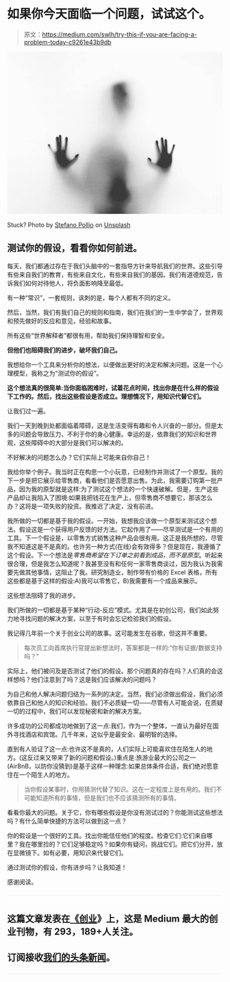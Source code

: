 # 如果你今天面临一个问题，试试这个。

> 原文：<https://medium.com/swlh/try-this-if-you-are-facing-a-problem-today-c9261e43b9db>

![](img/0d3f673e27bc6c6db16db820c55459cf.png)

Stuck? Photo by [Stefano Pollio](https://unsplash.com/photos/ZC0EbdLC8G0?utm_source=unsplash&utm_medium=referral&utm_content=creditCopyText) on [Unsplash](https://unsplash.com/search/photos/mess?utm_source=unsplash&utm_medium=referral&utm_content=creditCopyText)

## 测试你的假设，看看你如何前进。

每天，我们都通过存在于我们头脑中的一套指导方针来导航我们的世界。这些引导有些来自我们的教育，有些来自文化，有些来自我们的基因。我们有道德规范，告诉我们如何对待他人，将负面影响降至最低。

有一种“常识”，一套规则，讽刺的是，每个人都有不同的定义。

然后，当然，我们有我们自己的规则和指南，我们在我们的一生中学会了，世界观和预先做好的反应和意见，经验和故事。

所有这些“世界解释者”都很有用，帮助我们保持理智和安全。

**但他们也阻碍我们的进步，破坏我们自己。**

我想给你一个工具来分析你的想法，以便做出更好的决定和解决问题。这是一个心理模型，我称之为“测试你的假设”。

**这个想法真的很简单:当你面临困难时，试着花点时间，找出你是在什么样的假设下工作的。然后，找出这些假设是否成立。理想情况下，用知识代替它们。**

让我们过一遍。

我们一天到晚到处都面临着障碍，这是生活变得有趣和令人兴奋的一部分。但是太多的问题会导致压力，不利于你的身心健康。幸运的是，依靠我们的知识和世界观，这些障碍中的大部分是我们可以解决的。

不好解决的问题怎么办？它们实际上可能来自你自己！

我给你举个例子。我当时正在构思一个小玩意，已经制作并测试了一个原型。我的下一步是把它展示给零售商，看看他们是否愿意出售。为此，我需要订购第一批产品，因为我的原型就是这样:为了测试这个想法的一个快速破解。但是，生产这些产品却让我陷入了困境:如果我把钱花在生产上，但零售商不想要它，那该怎么办？这将是一项失败的投资。我推迟了决定，没有前进。

我所做的一切都是基于我的假设。一开始，我想我应该做一个原型来测试这个想法。假设这是一个获得用户反馈的好方法。它起作用了——尽早测试是一个有用的工具。下一个假设是，以零售方式销售这种产品会很有用。这正是我所想的，尽管我不知道这是不是真的。也许另一种方式(在线)会有效得多？但是现在，我遵循了这个假设。下一个想法是*零售商希望在下订单之前看到成品，而不是原型*。听起来很合理，但是我怎么知道呢？我甚至没有和任何一家零售商谈过，因为我认为我需要先做其他事情，这阻止了我。研究制造业，制作带有价格的 Excel 表格，所有这些都是基于这样的假设:A)我可以零售它，B)我需要有一个成品来展示。

这些想法阻碍了我的进步。

我们所做的一切都是基于某种“行动-反应”模式。尤其是在初创公司，我们如此努力地寻找问题的解决方案，以至于有时会忘记检验我们的假设。

我记得几年前一个关于创业公司的故事。这可能发生在谷歌，但这并不重要。

> 每次员工向首席执行官提出新想法时，答案都是一样的:“你有证据/数据支持吗？”

实际上，他们被问及是否测试了他们的假设。那个问题真的存在吗？人们真的会这样想吗？他们注意到了吗？这是我们应该解决的问题吗？

为自己和他人解决问题归结为一系列的决定。当然，我们必须做出假设，我们必须依靠自己和他人的知识和经验。我们不必质疑一切——尽管有人可能会说，在质疑一切的过程中，我们可以发现秘密和新的解决方案。

许多成功的公司都成功地做到了这一点:我们，作为一个整体，一直认为最好在国外寻找酒店和宾馆。几千年来，这似乎是最安全、最明智的选择。

直到有人验证了这一点:也许这不是真的，人们实际上可能喜欢住在陌生人的地方。(这反过来又带来了新的问题和假设。)重点是:旅游业最大的公司之一(AirBnB，以防你没猜到)是基于这样一种理念:如果总体条件合适，我们绝对愿意住在一个陌生人的地方。

> 当你假设某事时，你用猜测代替了知识。这在一定程度上是有用的。我们不可能知道所有的事情，但是我们也不应该猜测所有的事情。

看看你最大的问题。关于它，你有哪些假设是你没有测试过的？你能测试这些想法吗？有什么简单快捷的方法可以做到这一点？

你的假设是一个很好的工具。找出你能信任他们的程度。检查它们:它们来自哪里？我在哪里捡的？它们足够稳定吗？如果你有疑问，挑战它们。把它们分开，放在显微镜下。如有必要，用知识来代替它们。

通过测试你的假设，你有进步吗？让我知道！

感谢阅读。

![](img/731acf26f5d44fdc58d99a6388fe935d.png)

## 这篇文章发表在[《创业](https://medium.com/swlh)》上，这是 Medium 最大的创业刊物，有 293，189+人关注。

## 订阅接收[我们的头条新闻](http://growthsupply.com/the-startup-newsletter/)。

![](img/731acf26f5d44fdc58d99a6388fe935d.png)